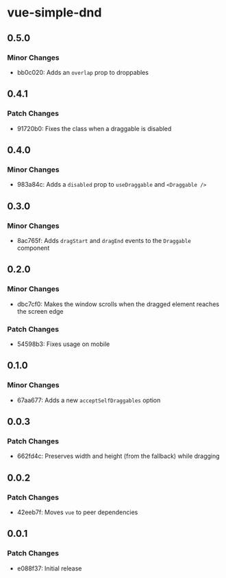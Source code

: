 # vue-simple-dnd

## 0.5.0

### Minor Changes

- bb0c020: Adds an `overlap` prop to droppables

## 0.4.1

### Patch Changes

- 91720b0: Fixes the class when a draggable is disabled

## 0.4.0

### Minor Changes

- 983a84c: Adds a `disabled` prop to `useDraggable` and `<Draggable />`

## 0.3.0

### Minor Changes

- 8ac765f: Adds `dragStart` and `dragEnd` events to the `Draggable` component

## 0.2.0

### Minor Changes

- dbc7cf0: Makes the window scrolls when the dragged element reaches the screen edge

### Patch Changes

- 54598b3: Fixes usage on mobile

## 0.1.0

### Minor Changes

- 67aa677: Adds a new `acceptSelfDraggables` option

## 0.0.3

### Patch Changes

- 662fd4c: Preserves width and height (from the fallback) while dragging

## 0.0.2

### Patch Changes

- 42eeb7f: Moves `vue` to peer dependencies

## 0.0.1

### Patch Changes

- e088f37: Initial release
